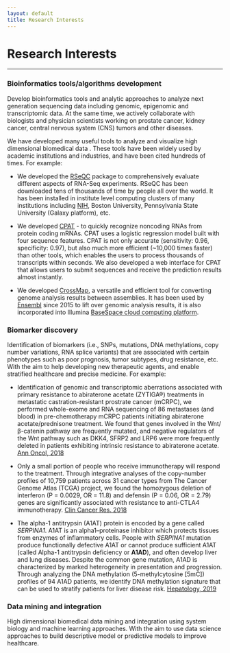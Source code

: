 ```yaml
---
layout: default
title: Research Interests
---
```


# Research Interests
---------------------

### Bioinformatics tools/algorithms development
Develop bioinformatics tools and analytic approaches to analyze next generation sequencing
data including genomic, epigenomic and transcriptomic data. At the same time, we actively
collaborate with biologists and physician scientists working on prostate cancer, kidney cancer,
central nervous system (CNS) tumors and other diseases. 

We have developed many useful tools to analyze and visualize high dimensional biomedical data .
These tools have been widely used by academic institutions and industries, and have been
cited hundreds of times. For example:

- We developed the [RSeQC](http://rseqc.sourceforge.net) package
to comprehensively evaluate different aspects of RNA-Seq experiments. RSeQC has been
downloaded tens of thousands of time by people all over the world.  It has been installed
in institute level computing clusters of many institutions including [NIH](https://hpc.nih.gov/apps/rseqc.html),
Boston University, Pennsylvania State University (Galaxy platform), etc.

-  We developed [CPAT](http://lilab.research.bcm.edu/cpat) - to quickly recognize noncoding
RNAs from protein coding mRNAs. CPAT uses a logistic regression model built with four
sequence features. CPAT is not only accurate (sensitivity: 0.96, specificity: 0.97),
but also much more efficient (~10,000 times faster) than other tools, which enables the
users to process thousands of transcripts within seconds. We also developed a web interface
for CPAT that allows users to submit sequences and receive the prediction results almost
instantly.

- We developed [CrossMap](http://crossmap.sourceforge.net/), a versatile and efficient
tool for converting genome analysis results between assemblies. It has been used by
[Ensembl](http://www.ensembl.org/) since 2015 to lift over genomic analysis results, it
is also incorporated into Illumina [BaseSpace cloud computing platform](https://basespace.illumina.com/home).
 

### Biomarker discovery

Identification of biomarkers (i.e., SNPs, mutations, DNA methylations, copy number variations,
RNA splice variants) that are associated with certain phenotypes such as poor prognosis,
tumor subtypes, drug resistance, etc. With the aim to help developing new therapeutic agents,
and enable stratified healthcare and precise medicine. For example:

- Identification of genomic and transcriptomic aberrations associated with primary resistance
to abiraterone acetate (ZYTIGA®) treatments in metastatic castration-resistant prostrate cancer
(mCRPC), we performed whole-exome and RNA sequencing of 86 metastases (and blood) in pre-chemotherapy
mCRPC patients initiating abiraterone acetate/prednisone treatment. We found that genes involved
in the Wnt/β-catenin pathway are frequently mutated, and negative regulators of the Wnt pathway
such as DKK4, SFRP2 and LRP6 were more frequently deleted in patients exhibiting intrinsic resistance
to abiraterone acetate.
[Ann Oncol, 2018](https://www.ncbi.nlm.nih.gov/pubmed/29069303)

- Only a small portion of people who receive immunotherapy will respond to the treatment.
Through integrative analyses of the copy-number profiles of 10,759 patients across 31
cancer types from The Cancer Genome Atlas (TCGA) project, we found the homozygous deletion
of interferon (P = 0.0029, OR = 11.8) and defensin (P = 0.06, OR = 2.79) genes are significantly
associated with resistance to anti-CTLA4 immunotherapy.
[Clin Cancer Res. 2018](https://www.ncbi.nlm.nih.gov/pubmed/29618619)

- The alpha-1 antitrypsin (A1AT) protein is encoded by a gene called *SERPINA1*.
A1AT is an alpha1–proteinase inhibitor which protects tissues from enzymes of inflammatory cells.
People with *SERPINA1* mutation produce functionally defective A1AT or cannot produce sufficient A1AT
(called Alpha-1 antitrypsin deficiency or **A1AD**), and often develop liver and lung diseases.
Despite the common gene mutation, A1AD is characterized by marked heterogeneity in presentation and progression.
Through analyzing the DNA methylation (5-methylcytosine [5mC]) profiles of 94 A1AD patients, we identify
DNA methylation signature that can be used to stratify patients for liver disease risk. 
[Hepatology, 2019](https://www.ncbi.nlm.nih.gov/pubmed/30681738)

### Data mining and integration 

High dimensional biomedical data mining and integration using system biology and machine
learning approaches. With the aim to use data science approaches to build descriptive model
or predictive models to improve healthcare.  